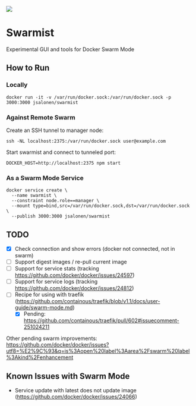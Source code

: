 [![](https://images.microbadger.com/badges/image/jsalonen/swarmist.svg)](https://microbadger.com/images/jsalonen/swarmist "Get your own image badge on microbadger.com")
# Swarmist

Experimental GUI and tools for Docker Swarm Mode

## How to Run

### Locally

	docker run -it -v /var/run/docker.sock:/var/run/docker.sock -p 3000:3000 jsalonen/swarmist

### Against Remote Swarm

Create an SSH tunnel to manager node:

	ssh -NL localhost:2375:/var/run/docker.sock user@example.com

Start swarmist and connect to tunneled port:

	DOCKER_HOST=http://localhost:2375 npm start

### As a Swarm Mode Service

	docker service create \
      --name swarmist \
      --constraint node.role==manager \
      --mount type=bind,src=/var/run/docker.sock,dst=/var/run/docker.sock \
      --publish 3000:3000 jsalonen/swarmist

## TODO

- [X] Check connection and show errors (docker not connected, not in swarm)
- [ ] Support digest images / re-pull current image
- [ ] Support for service stats (tracking https://github.com/docker/docker/issues/24597)
- [ ] Support for service logs (tracking https://github.com/docker/docker/issues/24812)
- [ ] Recipe for using with traefik (https://github.com/containous/traefik/blob/v1.1/docs/user-guide/swarm-mode.md)
  - [X] Pending: https://github.com/containous/traefik/pull/602#issuecomment-251024211

Other pending swarm improvements: https://github.com/docker/docker/issues?utf8=%E2%9C%93&q=is%3Aopen%20label%3Aarea%2Fswarm%20label%3Akind%2Fenhancement

## Known Issues with Swarm Mode

- Service update with latest does not update image (https://github.com/docker/docker/issues/24066)
